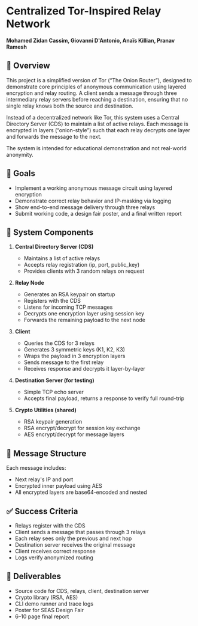 # Centralized Tor-Inspired Relay Network

**Mohamed Zidan Cassim, Giovanni D'Antonio, Anaïs Killian, Pranav Ramesh**

## 📌 Overview

This project is a simplified version of Tor (“The Onion Router”), designed to demonstrate core principles of anonymous communication using layered encryption and relay routing. A client sends a message through three intermediary relay servers before reaching a destination, ensuring that no single relay knows both the source and destination.

Instead of a decentralized network like Tor, this system uses a Central Directory Server (CDS) to maintain a list of active relays. Each message is encrypted in layers (“onion-style”) such that each relay decrypts one layer and forwards the message to the next.

The system is intended for educational demonstration and not real-world anonymity.

## 🎯 Goals

- Implement a working anonymous message circuit using layered encryption
- Demonstrate correct relay behavior and IP-masking via logging
- Show end-to-end message delivery through three relays
- Submit working code, a design fair poster, and a final written report

## 🧩 System Components

1.  **Central Directory Server (CDS)**

    - Maintains a list of active relays
    - Accepts relay registration (ip, port, public_key)
    - Provides clients with 3 random relays on request

2.  **Relay Node**

    - Generates an RSA keypair on startup
    - Registers with the CDS
    - Listens for incoming TCP messages
    - Decrypts one encryption layer using session key
    - Forwards the remaining payload to the next node

3.  **Client**

    - Queries the CDS for 3 relays
    - Generates 3 symmetric keys (K1, K2, K3)
    - Wraps the payload in 3 encryption layers
    - Sends message to the first relay
    - Receives response and decrypts it layer-by-layer

4.  **Destination Server (for testing)**

    - Simple TCP echo server
    - Accepts final payload, returns a response to verify full round-trip

5.  **Crypto Utilities (shared)**
    - RSA keypair generation
    - RSA encrypt/decrypt for session key exchange
    - AES encrypt/decrypt for message layers

## 🔗 Message Structure

Each message includes:

- Next relay's IP and port
- Encrypted inner payload using AES
- All encrypted layers are base64-encoded and nested

## ✅ Success Criteria

- Relays register with the CDS
- Client sends a message that passes through 3 relays
- Each relay sees only the previous and next hop
- Destination server receives the original message
- Client receives correct response
- Logs verify anonymized routing

## 📎 Deliverables

- Source code for CDS, relays, client, destination server
- Crypto library (RSA, AES)
- CLI demo runner and trace logs
- Poster for SEAS Design Fair
- 6–10 page final report
